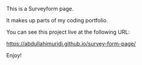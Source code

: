 This is a Surveyform  page.

It makes up parts of my coding portfolio.

You can see this project live at the following URL:

https://abdullahimuridi.github.io/survey-form-page/

Enjoy!
